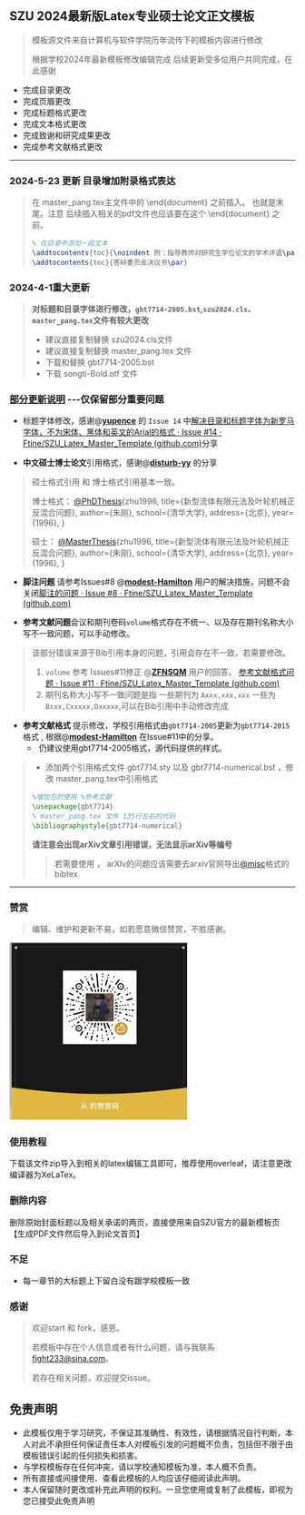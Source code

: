 ## SZU 2024最新版Latex专业硕士论文正文模板

> 模板源文件来自计算机与软件学院历年流传下的模板内容进行修改
>
> 根据学校2024年最新模板修改编辑完成 后续更新受多位用户共同完成，在此感谢

- 完成目录更改
- 完成页眉更改
- 完成标题格式更改
- 完成文本格式更改
- 完成致谢和研究成果更改
- 完成参考文献格式更改

------

### 2024-5-23 更新 目录增加附录格式表达

> 在 master_pang.tex主文件中的 \end{document} 之前插入。 也就是末尾。注意 后续插入相关的pdf文件也应该要在这个 \end{document} 之前。
>```tex
>% 在目录中添加一段文本
>\addtocontents{toc}{\noindent 附：指导教师对研究生学位论文的学术评语\par}
>\addtocontents{toc}{答辩委员会决议书\par}
>```



### 2024-4-1重大更新

>**对标题和目录字体进行修改，`gbt7714-2005.bst`,`szu2024.cls`、`master_pang.tex`文件有较大更改** 
>
>- 建议直接复制替换 szu2024.cls文件
>- 建议直接复制替换 master_pang.tex 文件
>- 下载和替换 gbt7714-2005.bst
>- 下载 songti-Bold.otf 文件

### <u>部分更新说明</u> ---仅保留部分重要问题 

- 标题字体修改，感谢@**[yupence](https://github.com/yupence)** 的 `Issue 14` 中[解决目录和标题字体为新罗马字体，不为宋体、黑体和英文的Arial的格式 · Issue #14 · Ftine/SZU_Latex_Master_Template (github.com)](https://github.com/Ftine/SZU_Latex_Master_Template/issues/14)分享

- **中文硕士博士论文**引用格式，感谢@**[disturb-yy](https://github.com/disturb-yy)** 的分享

>硕士格式引用 和 博士格式引用基本一致。
>
>博士格式：
>[@PhDThesis](https://github.com/PhDThesis){zhu1996,
>title={新型流体有限元法及叶轮机械正反混合问题},
>author={朱刚},
>school={清华大学},
>address={北京},
>year={1996},
>}
>
>硕士：
>[@MasterThesis](https://github.com/MasterThesis){zhu1996,
>title={新型流体有限元法及叶轮机械正反混合问题},
>author={朱刚},
>school={清华大学},
>address={北京},
>year={1996},
>}

- **脚注问题** 请参考Issues#8  @**[modest-Hamilton](https://github.com/modest-Hamilton)** 用户的解决措施，问题不会关闭[脚注的问题 · Issue #8 · Ftine/SZU_Latex_Master_Template (github.com)](https://github.com/Ftine/SZU_Latex_Master_Template/issues/8)

- **参考文献问题**会议和期刊卷码`volume`格式存在不统一、以及存在期刊名称大小写不一致问题，可以手动修改。

> 该部分错误来源于Bib引用本身的问题，引用会存在不一致，若需要修改。
>
> 1. `volume` 参考 Issues#11修正 @**[ZFNSQM](https://github.com/ZFNSQM)** 用户的回答。 [参考文献格式问题 · Issue #11 · Ftine/SZU_Latex_Master_Template (github.com)](https://github.com/Ftine/SZU_Latex_Master_Template/issues/11)
> 2. 期刊名称大小写不一致问题是指 一些期刊为 `Axxx,xxx,xxx` 一些为 `Bxxx,Cxxxxx,Dxxxxx`,可以在Bib引用中手动修改完成

-  **参考文献格式** 提示修改，学校引用格式由`gbt7714-2005`更新为`gbt7714-2015`格式 , 根据@**[modest-Hamilton](https://github.com/modest-Hamilton)** 在Issue#11中的分享。
   - ​	仍建议使用gbt7714-2005格式，源代码提供的样式。


>- 添加两个引用格式文件 gbt7714.sty 以及 gbt7714-numerical.bst ，修改 master_pang.tex中引用格式
>
>```tex
>%增加包的使用 %参考文献
>\usepackage{gbt7714}
>% master_pang.tex 文件 135行左右的代码
>\bibliographystyle{gbt7714-numerical} 
>```
>
>**请注意会出现arXiv文章引用错误，无法显示arXiv等编号**
>
>> 若需要使用 ， arXIv的问题应该需要去arxiv官网导出[@misc](https://github.com/misc)格式的bibtex



------

### 赞赏

> 编辑、维护和更新不易，如若愿意微信赞赏，不胜感谢。

![image-20240401150603031](vszs.png)

### 使用教程

下载该文件zip导入到相关的latex编辑工具即可，推荐使用overleaf，请注意更改编译器为XeLaTex。

### 删除内容

删除原始封面标题以及相关承诺的两页，直接使用来自SZU官方的最新模板页【生成PDF文件然后导入到论文首页】

### 不足

- 每一章节的大标题上下留白没有跟学校模板一致

### 感谢

> 欢迎start 和 fork，感恩。
>
> 若模板中存在个人信息或者有什么问题，请与我联系 fight233@sina.com。
>
> 若存在相关问题，欢迎提交issue。

## 免责声明

- 此模板仅用于学习研究，不保证其准确性、有效性，请根据情况自行判断，本人对此不承担任何保证责任本人对模板引发的问题概不负责，包括但不限于由模板错误引起的任何损失和损害。
- 与学校模板存在任何冲突，请以学校通知模板为准，本人概不负责。
- 所有直接或间接使用、查看此模板的人均应该仔细阅读此声明。
- 本人保留随时更改或补充此声明的权利。一旦您使用或复制了此模板，即视为您已接受此免责声明
